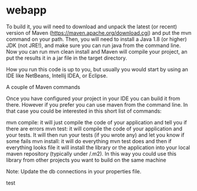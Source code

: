 # webapp
To build it, you will need to download and unpack the latest (or recent) version of Maven (https://maven.apache.org/download.cgi) and put the mvn command on your path. Then, you will need to install a Java 1.8 (or higher) JDK (not JRE!), and make sure you can run java from the command line. Now you can run mvn clean install and Maven will compile your project, an put the results it in a jar file in the target directory.

How you run this code is up to you, but usually you would start by using an IDE like NetBeans, Intellij IDEA, or Eclipse.



A couple of Maven commands

Once you have configured your project in your IDE you can build it from there. However if you prefer you can use maven from the command line. In that case you could be interested in this short list of commands:

mvn compile: it will just compile the code of your application and tell you if there are errors
mvn test: it will compile the code of your application and your tests. It will then run your tests (if you wrote any) and let you know if some fails
mvn install: it will do everything mvn test does and then if everything looks file it will install the library or the application into your local maven repository (typically under /.m2). In this way you could use this library from other projects you want to build on the same machine

Note: Update the db connections in your properties file.

test
